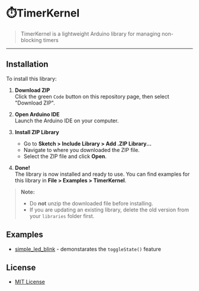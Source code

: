 # ⏱️TimerKernel

>TimerKernel is a lightweight Arduino library for managing non-blocking timers

---

## Installation

To install this library:

1. **Download ZIP**  
   Click the green `Code` button on this repository page, then select "Download ZIP".

2. **Open Arduino IDE**  
   Launch the Arduino IDE on your computer.

3. **Install ZIP Library**  
   - Go to **Sketch > Include Library > Add .ZIP Library...**
   - Navigate to where you downloaded the ZIP file.
   - Select the ZIP file and click **Open**.

4. **Done!**  
   The library is now installed and ready to use. You can find examples for this library in **File > Examples > TimerKernel**.

>**Note:**
>
> - Do **not** unzip the downloaded file before installing.  
> - If you are updating an existing library, delete the old version from your `libraries` folder first.

## Examples

- [simple_led_blink](examples/simple_led_blink/simple_led_blink.ino) - demonstarates the `toggleState()` feature

## License

- [MIT License](LICENSE) 
